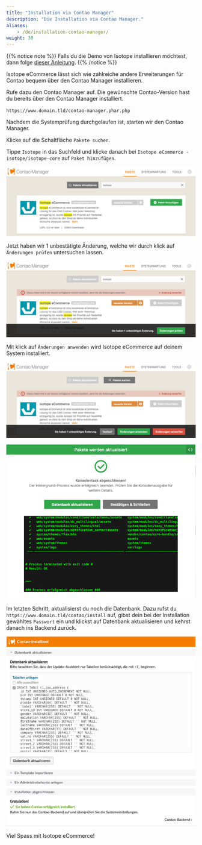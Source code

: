 ```yaml
---
title: "Installation via Contao Manager"
description: "Die Installation via Contao Manager."
aliases:
    - /de/installation-contao-manager/
weight: 30    
---
```


{{% notice note %}}
Falls du die Demo von Isotope installieren möchtest, dann folge [dieser Anleitung](https://www.isotopeecommerce.org/de/demo.html).
{{% /notice %}}

Isotope eCommerce lässt sich wie zahlreiche andere Erweiterungen für Contao bequem über den Contao Manager installieren.

Rufe dazu den Contao Manager auf. Die gewünschte Contao-Version hast du bereits über den Contao Manager installiert.

`https://www.domain.tld/contao-manager.phar.php`

Nachdem die Systemprüfung durchgelaufen ist, starten wir den Contao Manager.

Klicke auf die Schaltfläche `Pakete suchen`.

Tippe `Isotope` in das Suchfeld und klicke danach bei `Isotope eCommerce - isotope/isotope-core` auf `Paket hinzufügen`.

![Erweiterung im Contao Manager suchen und hinzufügen](cm-suchen.png)

Jetzt haben wir 1 unbestätigte Änderung, welche wir durch klick auf `Änderungen prüfen` untersuchen lassen.

![Änderungen im Contao Manager prüfen](cm-pruefen.png)

Mit klick auf `Änderungen anwenden` wird Isotope eCommerce auf deinem System installiert.

![Änderungen im Contao Manager anwenden](cm-anwenden.png)

![Bestätigung der Installation im Contao Manager](cm-install.png)

Im letzten Schritt, aktualisierst du noch die Datenbank. Dazu rufst du `https://www.domain.tld/contao/install` auf, gibst 
dein bei der Installation gewähltes `Passwort` ein und klickst auf Datenbank aktualisieren und kehrst danach ins Backend zurück.

![Die Datenbank aktualisieren](install-db.png)

Viel Spass mit Isotope eCommerce!
